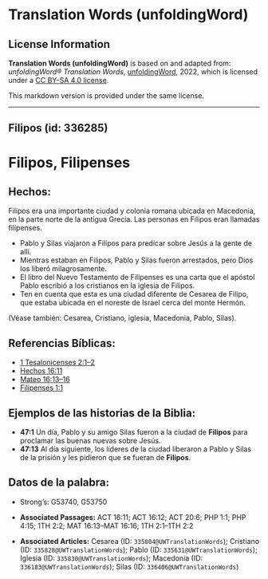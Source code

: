 # Translation Words (unfoldingWord)

## License Information

**Translation Words (unfoldingWord)** is based on and adapted from: _unfoldingWord® Translation Words_, [unfoldingWord](https://unfoldingword.org/utw), 2022, which is licensed under a [CC BY-SA 4.0 license](https://creativecommons.org/licenses/by-sa/4.0/legalcode.en).

This markdown version is provided under the same license.



--------------------------------

## Filipos (id: 336285)

Filipos, Filipenses
===================

Hechos:
-------

Filipos era una importante ciudad y colonia romana ubicada en Macedonia, en la parte norte de la antigua Grecia. Las personas en Filipos eran llamadas filipenses.

* Pablo y Silas viajaron a Filipos para predicar sobre Jesús a la gente de allí.
* Mientras estaban en Filipos, Pablo y Silas fueron arrestados, pero Dios los liberó milagrosamente.
* El libro del Nuevo Testamento de Filipenses es una carta que el apóstol Pablo escribió a los cristianos en la iglesia de Filipos.
* Ten en cuenta que esta es una ciudad diferente de Cesarea de Filipo, que estaba ubicada en el noreste de Israel cerca del monte Hermón.

(Véase también: Cesarea, Cristiano, iglesia, Macedonia, Pablo, Silas).

Referencias Bíblicas:
---------------------

* [1 Tesalonicenses 2:1–2](https://ref.ly/1Thess2:1-1Thess2:2)
* [Hechos 16:11](https://ref.ly/Acts16:11)
* [Mateo 16:13–16](https://ref.ly/Matt16:13-Matt16:16)
* [Filipenses 1:1](https://ref.ly/Phil1:1)

Ejemplos de las historias de la Biblia:
---------------------------------------

* **47:1** Un día, Pablo y su amigo Silas fueron a la ciudad de **Filipos** para proclamar las buenas nuevas sobre Jesús.
* **47:13** Al día siguiente, los líderes de la ciudad liberaron a Pablo y Silas de la prisión y les pidieron que se fueran de **Filipos**.

Datos de la palabra:
--------------------

* Strong’s: G53740, G53750

* **Associated Passages:** ACT 16:11; ACT 16:12; ACT 20:6; PHP 1:1; PHP 4:15; 1TH 2:2; MAT 16:13–MAT 16:16; 1TH 2:1–1TH 2:2
* **Associated Articles:** Cesarea (ID: `335804@UWTranslationWords`); Cristiano (ID: `335828@UWTranslationWords`); Pablo (ID: `335631@UWTranslationWords`); Iglesia (ID: `335830@UWTranslationWords`); Macedonia (ID: `336183@UWTranslationWords`); Silas (ID: `336406@UWTranslationWords`)

